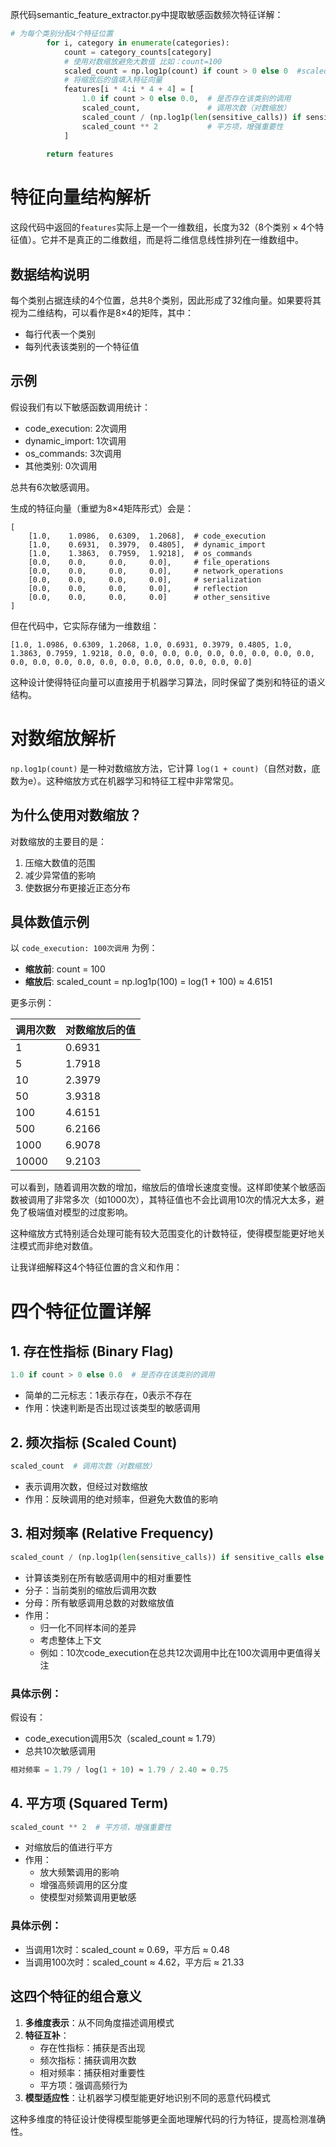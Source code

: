 原代码semantic_feature_extractor.py中提取敏感函数频次特征详解：

```python
# 为每个类别分配4个特征位置
        for i, category in enumerate(categories):
            count = category_counts[category]
            # 使用对数缩放避免大数值 比如：count=100
            scaled_count = np.log1p(count) if count > 0 else 0  #scaled_count = np.log1p(100) = log(1 + 100) ≈ 4.6151
            # 将缩放后的值填入特征向量
            features[i * 4:i * 4 + 4] = [
                1.0 if count > 0 else 0.0,  # 是否存在该类别的调用
                scaled_count,               # 调用次数（对数缩放）
                scaled_count / (np.log1p(len(sensitive_calls)) if sensitive_calls else 1),  # 相对频率
                scaled_count ** 2           # 平方项，增强重要性
            ]
        
        return features
```



# 特征向量结构解析

这段代码中返回的`features`实际上是一个一维数组，长度为32（8个类别 × 4个特征值）。它并不是真正的二维数组，而是将二维信息线性排列在一维数组中。

## 数据结构说明

每个类别占据连续的4个位置，总共8个类别，因此形成了32维向量。如果要将其视为二维结构，可以看作是8×4的矩阵，其中：
- 每行代表一个类别
- 每列代表该类别的一个特征值

## 示例

假设我们有以下敏感函数调用统计：
- code_execution: 2次调用
- dynamic_import: 1次调用
- os_commands: 3次调用
- 其他类别: 0次调用

总共有6次敏感调用。

生成的特征向量（重塑为8×4矩阵形式）会是：

```
[
    [1.0,    1.0986,  0.6309,  1.2068],  # code_execution
    [1.0,    0.6931,  0.3979,  0.4805],  # dynamic_import
    [1.0,    1.3863,  0.7959,  1.9218],  # os_commands
    [0.0,    0.0,     0.0,     0.0],     # file_operations
    [0.0,    0.0,     0.0,     0.0],     # network_operations
    [0.0,    0.0,     0.0,     0.0],     # serialization
    [0.0,    0.0,     0.0,     0.0],     # reflection
    [0.0,    0.0,     0.0,     0.0]      # other_sensitive
]
```

但在代码中，它实际存储为一维数组：

```
[1.0, 1.0986, 0.6309, 1.2068, 1.0, 0.6931, 0.3979, 0.4805, 1.0, 1.3863, 0.7959, 1.9218, 0.0, 0.0, 0.0, 0.0, 0.0, 0.0, 0.0, 0.0, 0.0, 0.0, 0.0, 0.0, 0.0, 0.0, 0.0, 0.0, 0.0, 0.0, 0.0, 0.0]
```

这种设计使得特征向量可以直接用于机器学习算法，同时保留了类别和特征的语义结构。





# 对数缩放解析

`np.log1p(count)` 是一种对数缩放方法，它计算 `log(1 + count)`（自然对数，底数为e）。这种缩放方式在机器学习和特征工程中非常常见。

## 为什么使用对数缩放？

对数缩放的主要目的是：
1. 压缩大数值的范围
2. 减少异常值的影响
3. 使数据分布更接近正态分布

## 具体数值示例

以 `code_execution: 100次调用` 为例：

- **缩放前**: count = 100
- **缩放后**: scaled_count = np.log1p(100) = log(1 + 100) ≈ 4.6151

更多示例：

| 调用次数 | 对数缩放后的值 |
| -------- | -------------- |
| 1        | 0.6931         |
| 5        | 1.7918         |
| 10       | 2.3979         |
| 50       | 3.9318         |
| 100      | 4.6151         |
| 500      | 6.2166         |
| 1000     | 6.9078         |
| 10000    | 9.2103         |

可以看到，随着调用次数的增加，缩放后的值增长速度变慢。这样即使某个敏感函数被调用了非常多次（如1000次），其特征值也不会比调用10次的情况大太多，避免了极端值对模型的过度影响。

这种缩放方式特别适合处理可能有较大范围变化的计数特征，使得模型能更好地关注模式而非绝对数值。



让我详细解释这4个特征位置的含义和作用：

# 四个特征位置详解

## 1. 存在性指标 (Binary Flag)
```python
1.0 if count > 0 else 0.0  # 是否存在该类别的调用
```
- 简单的二元标志：1表示存在，0表示不存在
- 作用：快速判断是否出现过该类型的敏感调用

## 2. 频次指标 (Scaled Count)
```python
scaled_count  # 调用次数（对数缩放）
```
- 表示调用次数，但经过对数缩放
- 作用：反映调用的绝对频率，但避免大数值的影响

## 3. 相对频率 (Relative Frequency)
```python
scaled_count / (np.log1p(len(sensitive_calls)) if sensitive_calls else 1)
```
- 计算该类别在所有敏感调用中的相对重要性
- 分子：当前类别的缩放后调用次数
- 分母：所有敏感调用总数的对数缩放值
- 作用：
  - 归一化不同样本间的差异
  - 考虑整体上下文
  - 例如：10次code_execution在总共12次调用中比在100次调用中更值得关注

### 具体示例：
假设有：
- code_execution调用5次（scaled_count ≈ 1.79）
- 总共10次敏感调用
```python
相对频率 = 1.79 / log(1 + 10) ≈ 1.79 / 2.40 ≈ 0.75
```

## 4. 平方项 (Squared Term)
```python
scaled_count ** 2  # 平方项，增强重要性
```
- 对缩放后的值进行平方
- 作用：
  - 放大频繁调用的影响
  - 增强高频调用的区分度
  - 使模型对频繁调用更敏感

### 具体示例：
- 当调用1次时：scaled_count ≈ 0.69，平方后 ≈ 0.48
- 当调用100次时：scaled_count ≈ 4.62，平方后 ≈ 21.33

## 这四个特征的组合意义

1. **多维度表示**：从不同角度描述调用模式
2. **特征互补**：
   - 存在性指标：捕获是否出现
   - 频次指标：捕获调用次数
   - 相对频率：捕获相对重要性
   - 平方项：强调高频行为
3. **模型适应性**：让机器学习模型能更好地识别不同的恶意代码模式

这种多维度的特征设计使得模型能够更全面地理解代码的行为特征，提高检测准确性。
